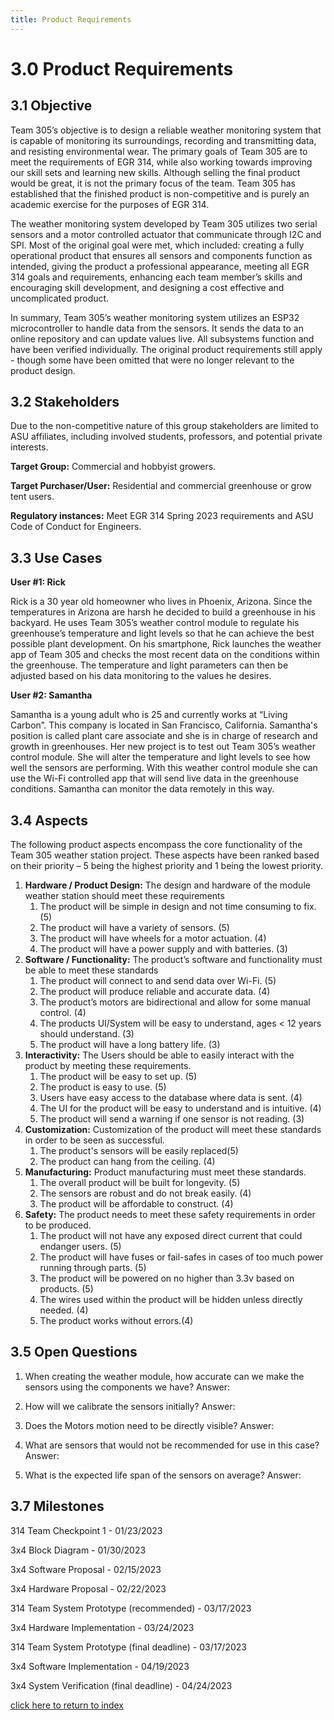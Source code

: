 ```yaml
---
title: Product Requirements 
---
```


# 3.0 Product Requirements

## 3.1 Objective

Team 305’s objective is to design a reliable weather monitoring system that is capable of monitoring its surroundings, recording and transmitting data, and resisting environmental wear. The primary goals of Team 305 are to meet the requirements of EGR 314, while also working towards improving our skill sets and learning new skills. Although selling the final product would be great, it is not the primary focus of the team. Team 305 has established that the finished product is non-competitive and is purely an academic exercise for the purposes of EGR 314. 

The weather monitoring system developed by Team 305 utilizes two serial sensors and a motor controlled actuator that communicate through I2C and SPI. Most of the original goal were met, which included: creating a fully operational product that ensures all sensors and components function as intended, giving the product a professional appearance, meeting all EGR 314 goals and requirements, enhancing each team member’s skills and encouraging skill development, and designing a cost effective and uncomplicated product.

In summary, Team 305’s weather monitoring system utilizes an ESP32 microcontroller to handle data from the sensors. It sends the data to an online repository and can update values live. All subsystems function and have been verified individually. The original product requirements still apply - though some have been omitted that were no longer relevant to the product design. 

## 3.2 Stakeholders

Due to the non-competitive nature of this group stakeholders are limited to ASU affiliates, including involved students, professors, and potential private interests. 

**Target Group:** Commercial and hobbyist growers.

**Target Purchaser/User:** Residential and commercial greenhouse or grow tent users.

**Regulatory instances:** Meet EGR 314 Spring 2023 requirements and ASU Code of Conduct for Engineers.

## 3.3 Use Cases

**User #1: Rick**

Rick is a 30 year old homeowner who lives in Phoenix, Arizona. Since the temperatures in Arizona are harsh he decided to build a greenhouse in his backyard. He uses Team 305’s weather control module to regulate his greenhouse’s temperature and light levels so that he can achieve the best possible plant development. On his smartphone, Rick launches the weather app of Team 305 and checks the most recent data on the conditions within the greenhouse. The temperature and light parameters can then be adjusted based on his data monitoring to the values he desires.

**User #2:  Samantha**

Samantha is a young adult who is 25 and currently works at “Living Carbon”. This company is located in San Francisco, California. Samantha's position is called plant care associate and she is in charge of research and growth in greenhouses. Her new project is to test out Team 305’s weather control module. She will alter the temperature and light levels to see how well the sensors are performing. With this weather control module she can use the Wi-Fi controlled app that will send live data in the greenhouse conditions. Samantha can monitor the data remotely in this way.

## 3.4 Aspects

The following product aspects encompass the core functionality of the Team 305 weather station project. These aspects have been ranked based on their priority – 5 being the highest priority and 1 being the lowest priority. 

1. **Hardware / Product Design:** The design and hardware of the module weather station should meet these requirements
    1. The product will be simple in design and not time consuming to fix. (5)
    2. The product will have a variety of sensors. (5)
    3. The product will have wheels for a motor actuation. (4)
    4. The product will have a power supply and with batteries. (3)
2. **Software / Functionality:** The product’s software and functionality must be able to meet these standards
    1. The product will connect to and send data over Wi-Fi. (5)
    2. The product will produce reliable and accurate data. (4)
    3. The product’s motors are bidirectional and allow for some manual control. (4)
    4. The products UI/System will be easy to understand, ages < 12 years should understand. (3)
    5. The product will have a long battery life. (3)
3. **Interactivity:** The Users should be able to easily interact with the product by meeting these requirements.
    1. The product will be easy to set up. (5)
    2. The product is easy to use. (5)
    3. Users have easy access to the database where data is sent. (4)
    4. The UI for the product will be easy to understand and is intuitive. (4)
    5. The product will send a warning if one sensor is not reading. (3)
4. **Customization:** Customization of the product will meet these standards in order to be seen as successful. 
    1. The product's sensors will be easily replaced(5)
    2. The product can hang from the ceiling. (4)
5. **Manufacturing:** Product manufacturing must meet these standards. 
    1. The overall product will be built for longevity. (5)
    2. The sensors are robust and do not break easily. (4)
    3. The product will be affordable to construct. (4)
6. **Safety:** The product needs to meet these safety requirements in order to be produced.
    1. The product will not have any exposed direct current that could endanger users. (5)
    2. The product will have fuses or fail-safes in cases of too much power running through parts. (5)
    3. The product will be powered on no higher than 3.3v based on products. (5)
    4. The wires used within the product will be hidden unless directly needed. (4)
    5. The product works without errors.(4)


## 3.5 Open Questions

1. When creating the weather module, how accurate can we make the sensors using the components we have?
Answer: 

2. How will we calibrate the sensors initially?
Answer:

3. Does the Motors motion need to be directly visible?
Answer:

4. What are sensors that would not be recommended for use in this case?
Answer:

5. What is the expected life span of the sensors on average?
Answer:

## 3.7 Milestones 

314 Team Checkpoint 1 - 01/23/2023

3x4 Block Diagram - 01/30/2023

3x4 Software Proposal - 02/15/2023

3x4 Hardware Proposal - 02/22/2023

314 Team System Prototype (recommended) - 03/17/2023

3x4 Hardware Implementation - 03/24/2023

314 Team System Prototype (final deadline) - 03/17/2023

3x4 Software Implementation - 04/19/2023

3x4 System Verification (final deadline) - 04/24/2023

[click here to return to index](/index)
